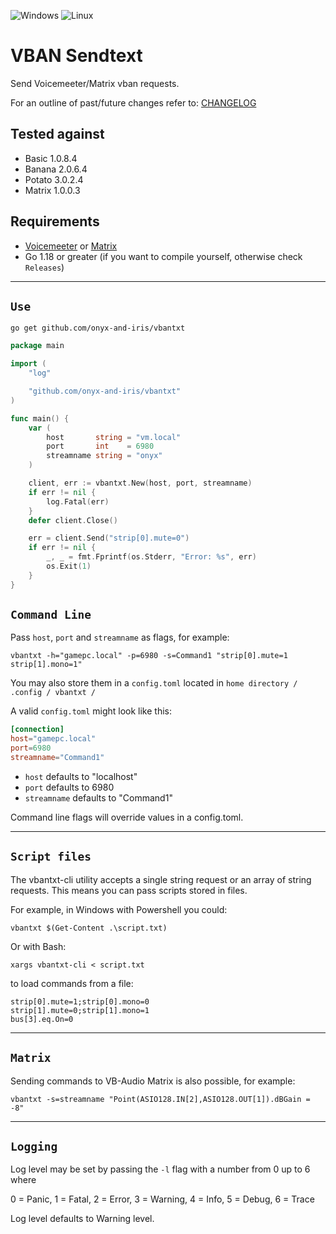 ![Windows](https://img.shields.io/badge/Windows-0078D6?style=for-the-badge&logo=windows&logoColor=white)
![Linux](https://img.shields.io/badge/Linux-FCC624?style=for-the-badge&logo=linux&logoColor=black)

# VBAN Sendtext

Send Voicemeeter/Matrix vban requests.

For an outline of past/future changes refer to: [CHANGELOG](CHANGELOG.md)

## Tested against

-   Basic 1.0.8.4
-   Banana 2.0.6.4
-   Potato 3.0.2.4
-   Matrix 1.0.0.3

## Requirements

-   [Voicemeeter](https://voicemeeter.com/) or [Matrix](https://vb-audio.com/Matrix/)
-   Go 1.18 or greater (if you want to compile yourself, otherwise check `Releases`)

---

## `Use`

`go get github.com/onyx-and-iris/vbantxt`

```go
package main

import (
	"log"

	"github.com/onyx-and-iris/vbantxt"
)

func main() {
	var (
		host       string = "vm.local"
		port       int    = 6980
		streamname string = "onyx"
	)

	client, err := vbantxt.New(host, port, streamname)
	if err != nil {
		log.Fatal(err)
	}
	defer client.Close()

	err = client.Send("strip[0].mute=0")
	if err != nil {
		_, _ = fmt.Fprintf(os.Stderr, "Error: %s", err)
		os.Exit(1)
	}
}
```

## `Command Line`

Pass `host`, `port` and `streamname` as flags, for example:

```
vbantxt -h="gamepc.local" -p=6980 -s=Command1 "strip[0].mute=1 strip[1].mono=1"
```

You may also store them in a `config.toml` located in `home directory / .config / vbantxt /`

A valid `config.toml` might look like this:

```toml
[connection]
host="gamepc.local"
port=6980
streamname="Command1"
```

-   `host` defaults to "localhost"
-   `port` defaults to 6980
-   `streamname` defaults to "Command1"

Command line flags will override values in a config.toml.

---

## `Script files`

The vbantxt-cli utility accepts a single string request or an array of string requests. This means you can pass scripts stored in files.

For example, in Windows with Powershell you could:

`vbantxt $(Get-Content .\script.txt)`

Or with Bash:

`xargs vbantxt-cli < script.txt`

to load commands from a file:

```
strip[0].mute=1;strip[0].mono=0
strip[1].mute=0;strip[1].mono=1
bus[3].eq.On=0
```

---

## `Matrix`

Sending commands to VB-Audio Matrix is also possible, for example:

```
vbantxt -s=streamname "Point(ASIO128.IN[2],ASIO128.OUT[1]).dBGain = -8"
```

---

## `Logging`

Log level may be set by passing the `-l` flag with a number from 0 up to 6 where

0 = Panic, 1 = Fatal, 2 = Error, 3 = Warning, 4 = Info, 5 = Debug, 6 = Trace

Log level defaults to Warning level.
